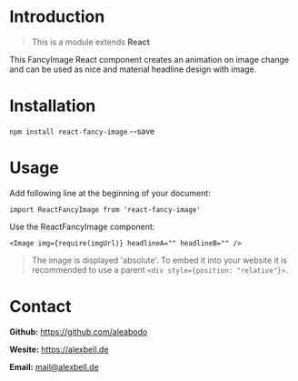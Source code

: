# Introduction

> This is a module extends **React**

This FancyImage React component creates an animation on image change and can be used as nice and material headline design with image.

# Installation

`npm install react-fancy-image` --save

# Usage

Add following line at the beginning of your document:

`import ReactFancyImage from 'react-fancy-image'`

Use the ReactFancyImage component:

`<Image img={require(imgUrl)} headlineA="" headlineB="" />`

> The image is displayed 'absolute'. To embed it into your website it is recommended to use a parent `<div style={position: "relative"}>`.

# Contact

**Github:** https://github.com/aleabodo

**Wesite:** https://alexbell.de

**Email:** mail@alexbell.de
